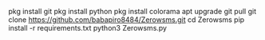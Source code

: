 pkg install git 
pkg install python
pkg install colorama
apt upgrade 
git pull
git clone https://github.com/babapiro8484/Zerowsms.git
cd Zerowsms
pip install -r requirements.txt
python3 Zerowsms.py
